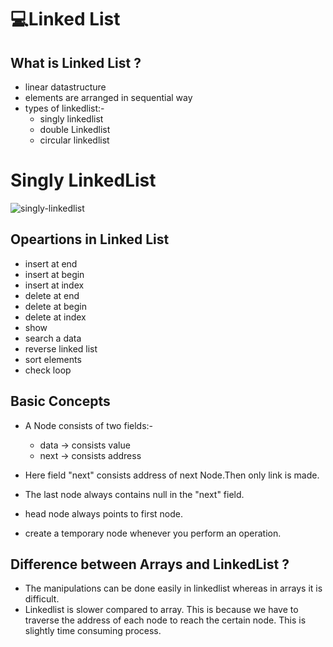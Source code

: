 
# 💻**Linked List**

## **What is Linked List ?**

- linear datastructure 
- elements are arranged in sequential way
- types of linkedlist:-
    - singly linkedlist
    - double Linkedlist
    - circular linkedlist

# **Singly LinkedList**
![singly-linkedlist](https://user-images.githubusercontent.com/76623387/224223723-e77f03a6-5391-4cc3-9050-8938f229a0fe.png)

## **Opeartions in Linked List**
- insert at end
- insert at begin
- insert at index
- delete at end
- delete at begin
- delete at index
- show
- search a data
- reverse linked list
- sort elements
- check loop 

## **Basic Concepts**

- A Node consists of two fields:-
    - data -> consists value
    - next -> consists address

- Here field "next" consists address of next Node.Then only link is made.

- The last node always contains null in the "next" field.

- head node always points to first node.

- create a temporary node whenever you perform an operation. 

## **Difference between Arrays and LinkedList ?**

- The manipulations can be done easily in linkedlist whereas in arrays it is difficult.
- Linkedlist is slower compared to array. This is because we have to traverse the address of each node to reach the certain node. This is slightly time consuming process.
